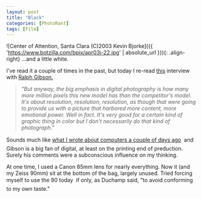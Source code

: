 ```yaml
---
layout: post
title: "Black"
categories: [PhotoRant]
tags: [Film]
---
```



![Center of Attention, Santa Clara (C)2003 Kevin Bjorke]({{ 'https://www.botzilla.com/bpix/apr03i-22.jpg' | absolute_url }}){: .align-right}
...and a little white.

I've read it a couple of times in the past, but today I re-read <a href="http://bermangraphics.com/press/ralphgibson.htm">this</a> interview with <a href="http://www.ralphgibson.com/">Ralph Gibson.</a>

<blockquote><i>"But anyway, the big emphasis in digital photography is how many more million pixels this new model has than the competitor's model. It's about resolution, resolution, resolution, as though that were going to provide us with a picture that harbored more content, more emotional power. Well in fact. It's very good for a certain kind of graphic thing in color but I don't necessarily do that kind of photograph."</i></blockquote>

Sounds much like <a href="{{ site.baseurl }}{% post_url 2003-08-21-Computers-Cameras-Colors-amp-Caravaggism %}">what I wrote about computers a couple of days ago</a> &#151; and Gibson is a big fan of digital, at least on the printing end of preduction. Surely his comments were a subconscious influence on my thinking.

At one time, I used a Canon 85mm lens for nearly everything. Now it (and my Zeiss 90mm) sit at the bottom of the bag, largely unused. Tried forcing myself to use the 90 today &#151; if only, as Duchamp said, "to avoid conforming to my own taste."
